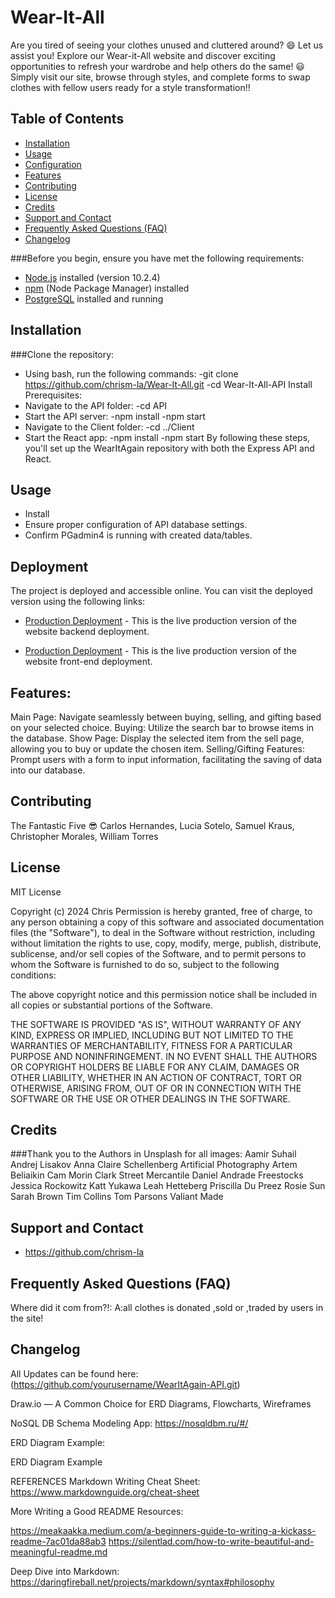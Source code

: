 # Wear-It-All

Are you tired of seeing your clothes unused and cluttered around? 😄 Let us assist you! Explore our Wear-it-All website and discover exciting opportunities to refresh your wardrobe and help others do the same! 😃 Simply visit our site, browse through styles, and complete forms to swap clothes with fellow users ready for a style transformation!!

## Table of Contents

- [Installation](#installation)
- [Usage](#usage)
- [Configuration](#configuration)
- [Features](#features)
- [Contributing](#contributing)
- [License](#license)
- [Credits](#credits)
- [Support and Contact](#support-and-contact)
- [Frequently Asked Questions (FAQ)](#frequently-asked-questions-faq)
- [Changelog](#changelog)

###Before you begin, ensure you have met the following requirements:

- [Node.js](https://nodejs.org/) installed (version 10.2.4)
- [npm](https://www.npmjs.com/) (Node Package Manager) installed
- [PostgreSQL](https://www.postgresql.org/) installed and running

## Installation

###Clone the repository:

- Using bash, run the following commands:
  -git clone https://github.com/chrism-la/Wear-It-All.git
  -cd Wear-It-All-API
  Install Prerequisites:
- Navigate to the API folder:
  -cd API
- Start the API server:
  -npm install
  -npm start
- Navigate to the Client folder:
  -cd ../Client
- Start the React app:
  -npm install
  -npm start
  By following these steps, you'll set up the WearItAgain repository with both the Express API and React.

## Usage

- Install
- Ensure proper configuration of API database settings.
- Confirm PGadmin4 is running with created data/tables.

## Deployment

The project is deployed and accessible online. You can visit the deployed version using the following links:

- [Production Deployment](https://wear-it-all-api.onrender.com) - This is the live production version of the       website backend deployment.

- [Production Deployment](https://wear-it-all.onrender.com) - This is the live production version of the           website front-end deployment.

## Features:

Main Page: Navigate seamlessly between buying, selling, and gifting based on your selected choice.
Buying: Utilize the search bar to browse items in the database.
Show Page: Display the selected item from the sell page, allowing you to buy or update the chosen item.
Selling/Gifting Features: Prompt users with a form to input information, facilitating the saving of data into our database.

## Contributing

The Fantastic Five :sunglasses:
Carlos Hernandes,
Lucia Sotelo,
Samuel Kraus,
Christopher Morales,
William Torres

## License

MIT License

Copyright (c) 2024 Chris
Permission is hereby granted, free of charge, to any person obtaining a copy
of this software and associated documentation files (the "Software"), to deal
in the Software without restriction, including without limitation the rights
to use, copy, modify, merge, publish, distribute, sublicense, and/or sell
copies of the Software, and to permit persons to whom the Software is
furnished to do so, subject to the following conditions:

The above copyright notice and this permission notice shall be included in all
copies or substantial portions of the Software.

THE SOFTWARE IS PROVIDED "AS IS", WITHOUT WARRANTY OF ANY KIND, EXPRESS OR
IMPLIED, INCLUDING BUT NOT LIMITED TO THE WARRANTIES OF MERCHANTABILITY,
FITNESS FOR A PARTICULAR PURPOSE AND NONINFRINGEMENT. IN NO EVENT SHALL THE
AUTHORS OR COPYRIGHT HOLDERS BE LIABLE FOR ANY CLAIM, DAMAGES OR OTHER
LIABILITY, WHETHER IN AN ACTION OF CONTRACT, TORT OR OTHERWISE, ARISING FROM,
OUT OF OR IN CONNECTION WITH THE SOFTWARE OR THE USE OR OTHER DEALINGS IN THE
SOFTWARE.

## Credits

###Thank you to the Authors in Unsplash for all images:
Aamir Suhail
Andrej Lisakov
Anna Claire Schellenberg
Artificial Photography
Artem Beliaikin
Cam Morin
Clark Street Mercantile
Daniel Andrade
Freestocks
Jessica Rockowitz
Katt Yukawa
Leah Hetteberg
Priscilla Du Preez
Rosie Sun
Sarah Brown
Tim Collins
Tom Parsons
Valiant Made

## Support and Contact

- https://github.com/chrism-la

## Frequently Asked Questions (FAQ)

Where did it com from?!: A:all clothes is donated ,sold or ,traded by users in the site!

## Changelog

All Updates can be found here:
(https://github.com/yourusername/WearItAgain-API.git)


Draw.io — A Common Choice for ERD Diagrams, Flowcharts, Wireframes

NoSQL DB Schema Modeling App: https://nosqldbm.ru/#/

ERD Diagram Example:

ERD Diagram Example

REFERENCES
Markdown Writing Cheat Sheet: https://www.markdownguide.org/cheat-sheet

More Writing a Good README Resources:

https://meakaakka.medium.com/a-beginners-guide-to-writing-a-kickass-readme-7ac01da88ab3 https://silentlad.com/how-to-write-beautiful-and-meaningful-readme.md

Deep Dive into Markdown: https://daringfireball.net/projects/markdown/syntax#philosophy
